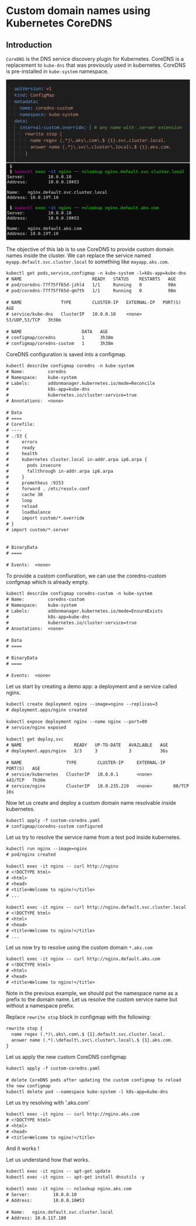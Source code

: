 # Custom domain names using Kubernetes CoreDNS

## Introduction

`CoreDNS` is the DNS service discovery plugin for Kubernetes.
CoreDNS is a replacement to `kube-dns` that was previously used in kubernetes.
CoreDNS is pre-installed in `kube-system` namespace.

<img src='./images/60_coredns__customdns.png'>

The objective of this lab is to use CoreDNS to provide custom domain names inside the cluster.
We can replace the service named `myapp.default.svc.cluster.local` to something like `mayapp.aks.com`.

```shell
kubectl get pods,service,configmap -n kube-system -l=k8s-app=kube-dns
# NAME                           READY   STATUS    RESTARTS   AGE
# pod/coredns-77f75ff65d-jzhl4   1/1     Running   0          98m
# pod/coredns-77f75ff65d-qm7th   1/1     Running   0          98m

# NAME               TYPE        CLUSTER-IP   EXTERNAL-IP   PORT(S)         AGE
# service/kube-dns   ClusterIP   10.0.0.10    <none>        53/UDP,53/TCP   3h38m

# NAME                       DATA   AGE
# configmap/coredns          1      3h38m
# configmap/coredns-custom   1      3h38m
```

CoreDNS configuration is saved into a configmap.

```shell
kubectl describe configmap coredns -n kube-system  
# Name:         coredns
# Namespace:    kube-system
# Labels:       addonmanager.kubernetes.io/mode=Reconcile
#               k8s-app=kube-dns
#               kubernetes.io/cluster-service=true
# Annotations:  <none>

# Data
# ====
# Corefile:
# ----
# .:53 {
#     errors
#     ready
#     health
#     kubernetes cluster.local in-addr.arpa ip6.arpa {
#       pods insecure
#       fallthrough in-addr.arpa ip6.arpa
#     }
#     prometheus :9153
#     forward . /etc/resolv.conf
#     cache 30
#     loop
#     reload
#     loadbalance
#     import custom/*.override
# }
# import custom/*.server


# BinaryData
# ====

# Events:  <none>
```

To provide a custom confiuration, we can use the coredns-custom confgmap which is already empty.

```shell
kubectl describe configmap coredns-custom -n kube-system
# Name:         coredns-custom
# Namespace:    kube-system
# Labels:       addonmanager.kubernetes.io/mode=EnsureExists
#               k8s-app=kube-dns
#               kubernetes.io/cluster-service=true
# Annotations:  <none>

# Data
# ====

# BinaryData
# ====

# Events:  <none>
```

Let us start by creating a demo app: a deployment and a service called nginx.

```shell
kubectl create deployment nginx --image=nginx --replicas=3
# deployment.apps/nginx created

kubectl expose deployment nginx --name nginx --port=80
# service/nginx exposed

kubectl get deploy,svc
# NAME                    READY   UP-TO-DATE   AVAILABLE   AGE
# deployment.apps/nginx   3/3     3            3           36s

# NAME                 TYPE        CLUSTER-IP     EXTERNAL-IP   PORT(S)   AGE
# service/kubernetes   ClusterIP   10.0.0.1       <none>        443/TCP   7h30m
# service/nginx        ClusterIP   10.0.235.219   <none>        80/TCP    16s
```

Now let us create and deploy a custom domain name resolvable inside kubernetes.

```shell
kubectl apply -f custom-coredns.yaml
# configmap/coredns-custom configured
```

Let us try to resolve the service name from a test pod inside kubernetes.

```shell
kubectl run nginx --image=nginx
# pod/nginx created

kubectl exec -it nginx -- curl http://nginx
# <!DOCTYPE html>
# <html>
# <head>
# <title>Welcome to nginx!</title>
# ...

kubectl exec -it nginx -- curl http://nginx.default.svc.cluster.local
# <!DOCTYPE html>
# <html>
# <head>
# <title>Welcome to nginx!</title>
# ...
```

Let us now try to resolve using the custom domain `*.aks.com`

```shell
kubectl exec -it nginx -- curl http://nginx.default.aks.com 
# <!DOCTYPE html>
# <html>
# <head>
# <title>Welcome to nginx!</title>
```

Note in the previous example, we should put the namespace name as a prefix to the domain name.
Let us resolve the custom service name but without a namespace prefix.

Replace `rewrite stop` block in configmap with the following:

```shell
rewrite stop {
  name regex (.*)\.aks\.com\.$ {1}.default.svc.cluster.local.
  answer name (.*).\default\.svc\.cluster\.local\.$ {1}.aks.com.
}
```

Let us apply the new custom CoreDNS configmap

```shell
kubectl apply -f custom-coredns.yaml

# delete CoreDNS pods after updating the custom configmap to reload the new configmap
kubectl delete pod --namespace kube-system -l k8s-app=kube-dns
```

Let us try resolving with '.aks.com'

```shell
kubectl exec -it nginx -- curl http://nginx.aks.com
# <!DOCTYPE html>
# <html>
# <head>
# <title>Welcome to nginx!</title>
```

And it works !

Let us understand how that works.

```shell
kubectl exec -it nginx -- apt-get update
kubectl exec -it nginx -- apt-get install dnsutils -y

kubectl exec -it nginx -- nslookup nginx.aks.com
# Server:         10.0.0.10
# Address:        10.0.0.10#53

# Name:   nginx.default.svc.cluster.local
# Address: 10.0.117.180
```
